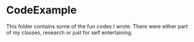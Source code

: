# CodeExample
This folder contains some of the fun codes I wrote. There were either part of my classes, research or just for self entertaining. 
